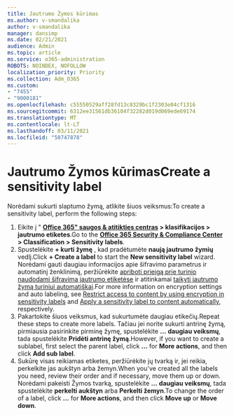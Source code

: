 ```yaml
---
title: Jautrumo Žymos kūrimas
ms.author: v-smandalika
author: v-smandalika
manager: dansimp
ms.date: 02/21/2021
audience: Admin
ms.topic: article
ms.service: o365-administration
ROBOTS: NOINDEX, NOFOLLOW
localization_priority: Priority
ms.collection: Adm_O365
ms.custom:
- "7455"
- "9000181"
ms.openlocfilehash: c55550529aff28fd13c8329bc1f2303e04cf1316
ms.sourcegitcommit: 6312ee31561db36104f32282d019d069ede69174
ms.translationtype: MT
ms.contentlocale: lt-LT
ms.lasthandoff: 03/11/2021
ms.locfileid: "50747878"
---
```

# <a name="create-a-sensitivity-label"></a><span data-ttu-id="9e58b-102">Jautrumo Žymos kūrimas</span><span class="sxs-lookup"><span data-stu-id="9e58b-102">Create a sensitivity label</span></span>

<span data-ttu-id="9e58b-103">Norėdami sukurti slaptumo žymą, atlikite šiuos veiksmus:</span><span class="sxs-lookup"><span data-stu-id="9e58b-103">To create a sensitivity label, perform the following steps:</span></span>

1. <span data-ttu-id="9e58b-104">Eikite į " **[Office 365" saugos & atitikties centras](https://sip.protection.office.com/) > klasifikacijos > jautrumo etiketes**.</span><span class="sxs-lookup"><span data-stu-id="9e58b-104">Go to the **[Office 365 Security & Compliance Center](https://sip.protection.office.com/) > Classification > Sensitivity labels**.</span></span>
2. <span data-ttu-id="9e58b-105">Spustelėkite **+ kurti žymę** , kad pradėtumėte **naują jautrumo žymių** vedlį.</span><span class="sxs-lookup"><span data-stu-id="9e58b-105">Click **+ Create a label** to start the **New sensitivity label** wizard.</span></span> <span data-ttu-id="9e58b-106">Norėdami gauti daugiau informacijos apie šifravimo parametrus ir automatinį ženklinimą, peržiūrėkite [apriboti prieigą prie turinio naudodami šifravimą jautrumo etiketėse](https://docs.microsoft.com/microsoft-365/compliance/encryption-sensitivity-labels) ir atitinkamai [taikyti jautrumo žymą turiniui automatiškai](https://docs.microsoft.com/microsoft-365/compliance/apply-sensitivity-label-automatically).</span><span class="sxs-lookup"><span data-stu-id="9e58b-106">For more information on encryption settings and auto labeling, see [Restrict access to content by using encryption in sensitivity labels](https://docs.microsoft.com/microsoft-365/compliance/encryption-sensitivity-labels) and [Apply a sensitivity label to content automatically](https://docs.microsoft.com/microsoft-365/compliance/apply-sensitivity-label-automatically), respectively.</span></span>
3. <span data-ttu-id="9e58b-107">Pakartokite šiuos veiksmus, kad sukurtumėte daugiau etikečių.</span><span class="sxs-lookup"><span data-stu-id="9e58b-107">Repeat these steps to create more labels.</span></span> <span data-ttu-id="9e58b-108">Tačiau jei norite sukurti antrinę žymą, pirmiausia pasirinkite pirminę žymę, spustelėkite **...** **daugiau veiksmų**, tada spustelėkite **Pridėti antrinę žymą**.</span><span class="sxs-lookup"><span data-stu-id="9e58b-108">However, if you want to create a sublabel, first select the parent label, click **...** for **More actions**, and then click **Add sub label**.</span></span>
4. <span data-ttu-id="9e58b-109">Sukūrę visas reikiamas etiketes, peržiūrėkite jų tvarką ir, jei reikia, perkelkite jas aukštyn arba žemyn.</span><span class="sxs-lookup"><span data-stu-id="9e58b-109">When you've created all the labels you need, review their order and if necessary, move them up or down.</span></span> <span data-ttu-id="9e58b-110">Norėdami pakeisti Žymos tvarką, spustelėkite **...** **daugiau veiksmų**, tada spustelėkite **perkelti aukštyn** arba **Perkelti žemyn**.</span><span class="sxs-lookup"><span data-stu-id="9e58b-110">To change the order of a label, click **...** for **More actions**, and then click **Move up** or **Move down**.</span></span> 
